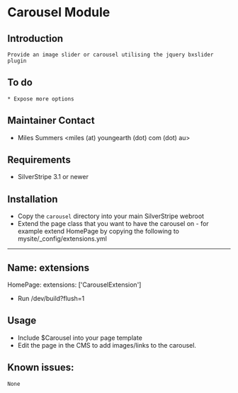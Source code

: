 # Carousel Module

## Introduction

	Provide an image slider or carousel utilising the jquery bxslider plugin

## To do
	* Expose more options

## Maintainer Contact

 * Miles Summers
   <miles (at) youngearth (dot) com (dot) au>

## Requirements

 * SilverStripe 3.1 or newer

## Installation

 * Copy the `carousel` directory into your main SilverStripe webroot
 * Extend the page class that you want to have the carousel on - for example extend HomePage by copying the following to mysite/_config/extensions.yml
---
Name: extensions
---
HomePage:
  extensions:
    ['CarouselExtension']

 * Run /dev/build?flush=1

## Usage
 * Include $Carousel into your page template
 * Edit the page in the CMS to add images/links to the carousel.

## Known issues:
	None

